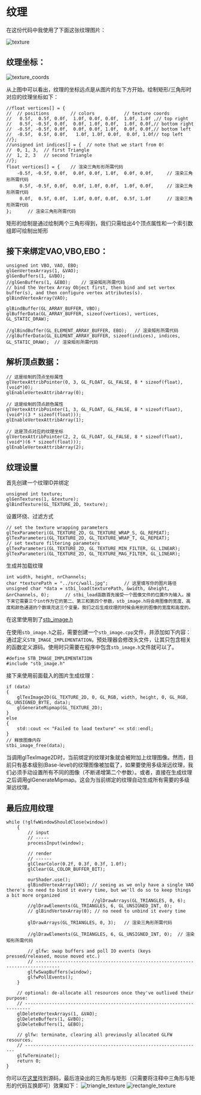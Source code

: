 # 纹理

在这份代码中我使用了下面这张纹理图片：


![texture](https://github.com/Orient-ZY/OpenGL-Learning/blob/master/Textures/src/wall.jpg)

## 纹理坐标：

![texture_coords](https://learnopengl-cn.github.io/img/01/06/tex_coords.png)

从上图中可以看出，纹理的坐标远点是从图片的左下方开始。绘制矩形/三角形时对应的纹理坐标如下：

```
//float vertices[] = {
//	// positions		// colors			// texture coords
//	 0.5f,  0.5f, 0.0f,  1.0f, 0.0f, 0.0f,  1.0f, 1.0f ,// top right
//	 0.5f, -0.5f, 0.0f,  0.0f, 1.0f, 0.0f,  1.0f, 0.0f,// bottom right
//	-0.5f, -0.5f, 0.0f,  0.0f, 0.0f, 1.0f,  0.0f, 0.0f,// bottom left
//	-0.5f,  0.5f, 0.0f,   1.0f, 1.0f, 0.0f,  0.0f, 1.0f// top left 
//};
//unsigned int indices[] = {  // note that we start from 0!
//	0, 1, 3,  // first Triangle
//	1, 2, 3   // second Triangle
//};
float vertices[] = {	// 渲染三角形形所需代码
	-0.5f, -0.5f, 0.0f,  0.0f, 0.0f, 1.0f,  0.0f, 0.0f,		// 渲染三角形所需代码
	 0.5f, -0.5f, 0.0f,  0.0f, 1.0f, 0.0f,  1.0f, 0.0f,		// 渲染三角形所需代码
	 0.0f,  0.5f, 0.0f,  1.0f, 0.0f, 0.0f,  0.5f, 1.0f		// 渲染三角形所需代码
};		// 渲染三角形所需代码
```
矩形的绘制是通过绘制两个三角形得到，我们只需给出4个顶点属性和一个索引数组即可绘制出矩形

## 接下来绑定VAO,VBO,EBO：

```
unsigned int VBO, VAO, EBO;
glGenVertexArrays(1, &VAO);
glGenBuffers(1, &VBO);
//glGenBuffers(1, &EBO);	// 渲染矩形所需代码
// bind the Vertex Array Object first, then bind and set vertex buffer(s), and then configure vertex attributes(s).
glBindVertexArray(VAO);

glBindBuffer(GL_ARRAY_BUFFER, VBO);
glBufferData(GL_ARRAY_BUFFER, sizeof(vertices), vertices, GL_STATIC_DRAW);

//glBindBuffer(GL_ELEMENT_ARRAY_BUFFER, EBO);	// 渲染矩形所需代码
//glBufferData(GL_ELEMENT_ARRAY_BUFFER, sizeof(indices), indices, GL_STATIC_DRAW);	// 渲染矩形所需代码
```

## 解析顶点数据：

```
// 这是绘制的顶点坐标属性
glVertexAttribPointer(0, 3, GL_FLOAT, GL_FALSE, 8 * sizeof(float), (void*)0);
glEnableVertexAttribArray(0);

// 这是绘制的顶点颜色属性
glVertexAttribPointer(1, 3, GL_FLOAT, GL_FALSE, 8 * sizeof(float), (void*)(3 * sizeof(float)));
glEnableVertexAttribArray(1);

// 这是顶点对应的纹理坐标
glVertexAttribPointer(2, 2, GL_FLOAT, GL_FALSE, 8 * sizeof(float), (void*)(6 * sizeof(float)));
glEnableVertexAttribArray(2);
```

## 纹理设置

首先创建一个纹理ID并绑定

```
unsigned int texture;
glGenTextures(1, &texture);
glBindTexture(GL_TEXTURE_2D, texture);
```

设置环绕、过滤方式

```
// set the texture wrapping parameters
glTexParameteri(GL_TEXTURE_2D, GL_TEXTURE_WRAP_S, GL_REPEAT);
glTexParameteri(GL_TEXTURE_2D, GL_TEXTURE_WRAP_T, GL_REPEAT);
// set texture filtering parameters
glTexParameteri(GL_TEXTURE_2D, GL_TEXTURE_MIN_FILTER, GL_LINEAR);
glTexParameteri(GL_TEXTURE_2D, GL_TEXTURE_MAG_FILTER, GL_LINEAR);
```

生成并加载纹理

```
int width, height, nrChannels;
char *texturePath = "../src/wall.jpg";		// 这里填写你的图片路径
unsigned char *data = stbi_load(texturePath, &width, &height, &nrChannels, 0);		// stbi_load函数首先接受一个图像文件的位置作为输入。接下来它需要三个int作为它的第二、第三和第四个参数，stb_image.h将会用图像的宽度、高度和颜色通道的个数填充这三个变量。我们之后生成纹理的时候会用到的图像的宽度和高度的。
```

在这里使用到了[stb_image.h](https://github.com/Orient-ZY/OpenGL-Learning/blob/master/Textures/include/stb_image.h)

在使用`stb_image.h`之前，需要创建一个`stb_image.cpp`文件，并添加如下内容：
通过定义`STB_IMAGE_IMPLEMENTATION`，预处理器会修改头文件，让其只包含相关的函数定义源码。使用时只需要在程序中包含`stb_image.h`文件就可以了。
```
#define STB_IMAGE_IMPLEMENTATION
#include "stb_image.h"
```

接下来使用前面载入的图片生成纹理：

```
if (data)
{
	glTexImage2D(GL_TEXTURE_2D, 0, GL_RGB, width, height, 0, GL_RGB, GL_UNSIGNED_BYTE, data);
	glGenerateMipmap(GL_TEXTURE_2D);
}
else
{
	std::cout << "Failed to load texture" << std::endl;
}
// 释放图像内存
stbi_image_free(data);
```

当调用glTexImage2D时，当前绑定的纹理对象就会被附加上纹理图像。然而，目前只有基本级别(Base-level)的纹理图像被加载了，如果要使用多级渐远纹理，我们必须手动设置所有不同的图像（不断递增第二个参数）。或者，直接在生成纹理之后调用glGenerateMipmap。这会为当前绑定的纹理自动生成所有需要的多级渐远纹理。

## 最后应用纹理

```
while (!glfwWindowShouldClose(window))
	{
		// input
		// -----
		processInput(window);

		// render
		// ------
		glClearColor(0.2f, 0.3f, 0.3f, 1.0f);
		glClear(GL_COLOR_BUFFER_BIT);

		ourShader.use();
		glBindVertexArray(VAO); // seeing as we only have a single VAO there's no need to bind it every time, but we'll do so to keep things a bit more organized
								//glDrawArrays(GL_TRIANGLES, 0, 6);
		//glDrawElements(GL_TRIANGLES, 6, GL_UNSIGNED_INT, 0);
		// glBindVertexArray(0); // no need to unbind it every time 
		
		glDrawArrays(GL_TRIANGLES, 0, 3);	// 渲染三角形所需代码

		//glDrawElements(GL_TRIANGLES, 6, GL_UNSIGNED_INT, 0);	// 渲染矩形所需代码

		// glfw: swap buffers and poll IO events (keys pressed/released, mouse moved etc.)
		// -------------------------------------------------------------------------------
		glfwSwapBuffers(window);
		glfwPollEvents();
	}

	// optional: de-allocate all resources once they've outlived their purpose:
	// ------------------------------------------------------------------------
	glDeleteVertexArrays(1, &VAO);
	glDeleteBuffers(1, &VBO);
	glDeleteBuffers(1, &EBO);

	// glfw: terminate, clearing all previously allocated GLFW resources.
	// ------------------------------------------------------------------
	glfwTerminate();
	return 0;
}
```

你可以在[这里](https://github.com/Orient-ZY/OpenGL-Learning/tree/master/Textures)找到源码，最后渲染出的三角形与矩形（只需要将注释中三角形与矩形的代码互换即可）效果如下：
![triangle_texture](https://github.com/Orient-ZY/OpenGL-Learning/blob/master/img/triangleTexture.png)
![rectangle_texture](https://github.com/Orient-ZY/OpenGL-Learning/blob/master/img/rectangleTexture.png)
